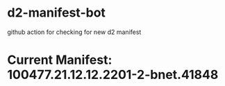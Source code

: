 # d2-manifest-bot
github action for checking for new d2 manifest

# Current Manifest: 100477.21.12.12.2201-2-bnet.41848